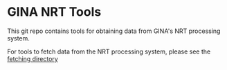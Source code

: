 # GINA NRT Tools
This git repo contains tools for obtaining data from GINA's NRT processing system. 

For tools to fetch data from the NRT processing system, please see the [fetching directory](fetching/)


